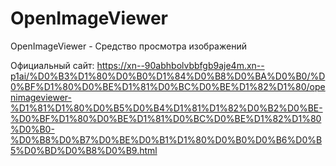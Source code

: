# OpenImageViewer
OpenImageViewer - Средство просмотра изображений

Официальный сайт: https://xn--90abhbolvbbfgb9aje4m.xn--p1ai/%D0%B3%D1%80%D0%B0%D1%84%D0%B8%D0%BA%D0%B0/%D0%BF%D1%80%D0%BE%D1%81%D0%BC%D0%BE%D1%82%D1%80/openimageviewer-%D1%81%D1%80%D0%B5%D0%B4%D1%81%D1%82%D0%B2%D0%BE-%D0%BF%D1%80%D0%BE%D1%81%D0%BC%D0%BE%D1%82%D1%80%D0%B0-%D0%B8%D0%B7%D0%BE%D0%B1%D1%80%D0%B0%D0%B6%D0%B5%D0%BD%D0%B8%D0%B9.html
